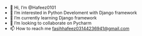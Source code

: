 - 👋 Hi, I’m @Hafeez0101
- 👀 I’m interested in Python Develoment with Django framework
- 🌱 I’m currently learning Django framework
- 💞️ I’m looking to collaborate on Pycharm 
- 📫 How to reach me fasihhafeez03144236941@gmail.com

<!---
Hafeez0101/Hafeez0101 is a ✨ special ✨ repository because its `README.md` (this file) appears on your GitHub profile.
You can click the Preview link to take a look at your changes.
--->
